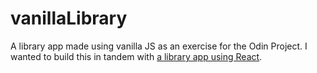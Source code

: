 # vanillaLibrary
A library app made using vanilla JS as an exercise for the Odin Project. I wanted to build this in tandem with [a library app using React](https://github.com/aljones1816/reactive_library). 
